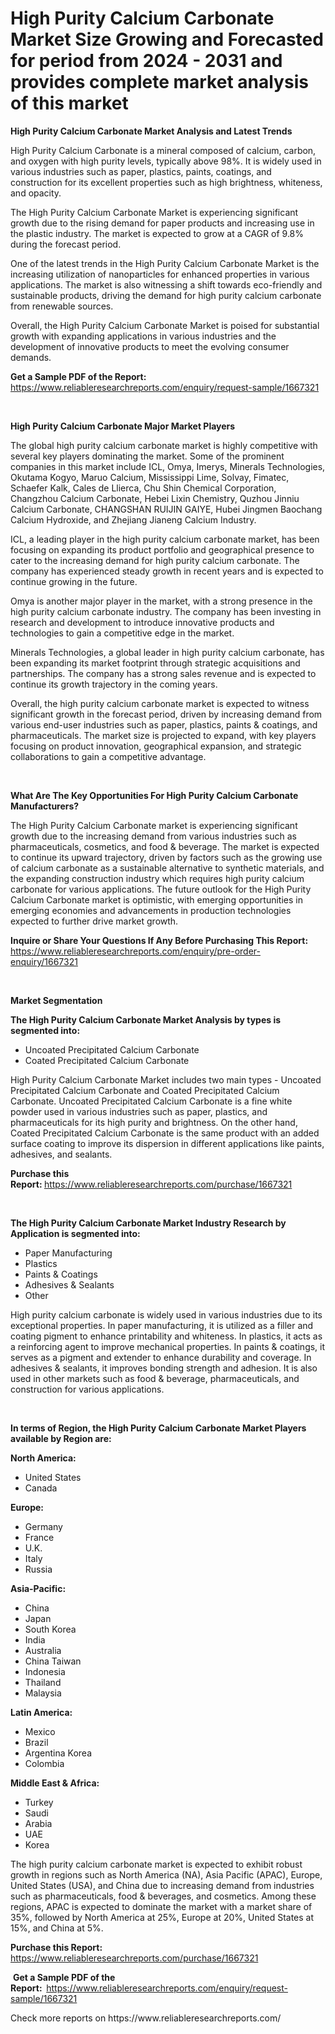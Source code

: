 <p><h1>High Purity Calcium Carbonate Market Size Growing and Forecasted for period from 2024 - 2031 and provides complete market analysis of this market</h1></p><p><strong>High Purity Calcium Carbonate Market Analysis and Latest Trends</strong></p>
<p><p>High Purity Calcium Carbonate is a mineral composed of calcium, carbon, and oxygen with high purity levels, typically above 98%. It is widely used in various industries such as paper, plastics, paints, coatings, and construction for its excellent properties such as high brightness, whiteness, and opacity.</p><p>The High Purity Calcium Carbonate Market is experiencing significant growth due to the rising demand for paper products and increasing use in the plastic industry. The market is expected to grow at a CAGR of 9.8% during the forecast period.</p><p>One of the latest trends in the High Purity Calcium Carbonate Market is the increasing utilization of nanoparticles for enhanced properties in various applications. The market is also witnessing a shift towards eco-friendly and sustainable products, driving the demand for high purity calcium carbonate from renewable sources.</p><p>Overall, the High Purity Calcium Carbonate Market is poised for substantial growth with expanding applications in various industries and the development of innovative products to meet the evolving consumer demands.</p></p>
<p><strong>Get a Sample PDF of the Report:&nbsp;</strong> <a href="https://www.reliableresearchreports.com/enquiry/request-sample/1667321">https://www.reliableresearchreports.com/enquiry/request-sample/1667321</a></p>
<p>&nbsp;</p>
<p><strong>High Purity Calcium Carbonate Major Market Players</strong></p>
<p><p>The global high purity calcium carbonate market is highly competitive with several key players dominating the market. Some of the prominent companies in this market include ICL, Omya, Imerys, Minerals Technologies, Okutama Kogyo, Maruo Calcium, Mississippi Lime, Solvay, Fimatec, Schaefer Kalk, Cales de Llierca, Chu Shin Chemical Corporation, Changzhou Calcium Carbonate, Hebei Lixin Chemistry, Quzhou Jinniu Calcium Carbonate, CHANGSHAN RUIJIN GAIYE, Hubei Jingmen Baochang Calcium Hydroxide, and Zhejiang Jianeng Calcium Industry.</p><p>ICL, a leading player in the high purity calcium carbonate market, has been focusing on expanding its product portfolio and geographical presence to cater to the increasing demand for high purity calcium carbonate. The company has experienced steady growth in recent years and is expected to continue growing in the future.</p><p>Omya is another major player in the market, with a strong presence in the high purity calcium carbonate industry. The company has been investing in research and development to introduce innovative products and technologies to gain a competitive edge in the market.</p><p>Minerals Technologies, a global leader in high purity calcium carbonate, has been expanding its market footprint through strategic acquisitions and partnerships. The company has a strong sales revenue and is expected to continue its growth trajectory in the coming years.</p><p>Overall, the high purity calcium carbonate market is expected to witness significant growth in the forecast period, driven by increasing demand from various end-user industries such as paper, plastics, paints & coatings, and pharmaceuticals. The market size is projected to expand, with key players focusing on product innovation, geographical expansion, and strategic collaborations to gain a competitive advantage.</p></p>
<p>&nbsp;</p>
<p><strong>What Are The Key Opportunities For High Purity Calcium Carbonate Manufacturers?</strong></p>
<p><p>The High Purity Calcium Carbonate market is experiencing significant growth due to the increasing demand from various industries such as pharmaceuticals, cosmetics, and food & beverage. The market is expected to continue its upward trajectory, driven by factors such as the growing use of calcium carbonate as a sustainable alternative to synthetic materials, and the expanding construction industry which requires high purity calcium carbonate for various applications. The future outlook for the High Purity Calcium Carbonate market is optimistic, with emerging opportunities in emerging economies and advancements in production technologies expected to further drive market growth.</p></p>
<p><strong>Inquire or Share Your Questions If Any Before Purchasing This Report:</strong> <a href="https://www.reliableresearchreports.com/enquiry/pre-order-enquiry/1667321">https://www.reliableresearchreports.com/enquiry/pre-order-enquiry/1667321</a></p>
<p>&nbsp;</p>
<p><strong>Market Segmentation</strong></p>
<p><strong>The High Purity Calcium Carbonate Market Analysis by types is segmented into:</strong></p>
<p><ul><li>Uncoated Precipitated Calcium Carbonate</li><li>Coated Precipitated Calcium Carbonate</li></ul></p>
<p><p>High Purity Calcium Carbonate Market includes two main types - Uncoated Precipitated Calcium Carbonate and Coated Precipitated Calcium Carbonate. Uncoated Precipitated Calcium Carbonate is a fine white powder used in various industries such as paper, plastics, and pharmaceuticals for its high purity and brightness. On the other hand, Coated Precipitated Calcium Carbonate is the same product with an added surface coating to improve its dispersion in different applications like paints, adhesives, and sealants.</p></p>
<p><strong>Purchase this Report:&nbsp;</strong><a href="https://www.reliableresearchreports.com/purchase/1667321">https://www.reliableresearchreports.com/purchase/1667321</a></p>
<p>&nbsp;</p>
<p><strong>The High Purity Calcium Carbonate Market Industry Research by Application is segmented into:</strong></p>
<p><ul><li>Paper Manufacturing</li><li>Plastics</li><li>Paints & Coatings</li><li>Adhesives & Sealants</li><li>Other</li></ul></p>
<p><p>High purity calcium carbonate is widely used in various industries due to its exceptional properties. In paper manufacturing, it is utilized as a filler and coating pigment to enhance printability and whiteness. In plastics, it acts as a reinforcing agent to improve mechanical properties. In paints & coatings, it serves as a pigment and extender to enhance durability and coverage. In adhesives & sealants, it improves bonding strength and adhesion. It is also used in other markets such as food & beverage, pharmaceuticals, and construction for various applications.</p></p>
<p>&nbsp;</p>
<p><strong>In terms of Region, the High Purity Calcium Carbonate Market Players available by Region are:</strong></p>
<p>
    <p> <strong> North America: </strong>
        <ul>
            <li>United States</li>
            <li>Canada</li>
        </ul>
        </p> 
    <p> <strong> Europe: </strong>
        <ul>
            <li>Germany</li>
            <li>France</li>
            <li>U.K.</li>
            <li>Italy</li>
            <li>Russia</li>
        </ul>
        </p> 
    <p> <strong> Asia-Pacific: </strong>
        <ul>
            <li>China</li>
            <li>Japan</li>
            <li>South Korea</li>
            <li>India</li>
            <li>Australia</li>
            <li>China Taiwan</li>
            <li>Indonesia</li>
            <li>Thailand</li>
            <li>Malaysia</li>
        </ul>
        </p> 
    <p> <strong> Latin America: </strong>
        <ul>
            <li>Mexico</li>
            <li>Brazil</li>
            <li>Argentina Korea</li>
            <li>Colombia</li>
        </ul>
        </p> 
    <p> <strong> Middle East & Africa: </strong>
        <ul>
            <li>Turkey</li>
            <li>Saudi</li>
            <li>Arabia</li>
            <li>UAE</li>
            <li>Korea</li>
        </ul>
    </p>
    </p>
<p><p>The high purity calcium carbonate market is expected to exhibit robust growth in regions such as North America (NA), Asia Pacific (APAC), Europe, United States (USA), and China due to increasing demand from industries such as pharmaceuticals, food & beverages, and cosmetics. Among these regions, APAC is expected to dominate the market with a market share of 35%, followed by North America at 25%, Europe at 20%, United States at 15%, and China at 5%.</p></p>
<p><strong>Purchase this Report: </strong><a href="https://www.reliableresearchreports.com/purchase/1667321">https://www.reliableresearchreports.com/purchase/1667321</a></p>
<p>&nbsp;<strong>Get a Sample PDF of the Report:&nbsp;&nbsp;</strong><a href="https://www.reliableresearchreports.com/enquiry/request-sample/1667321">https://www.reliableresearchreports.com/enquiry/request-sample/1667321</a></p>
<p><strong></strong></p>
<p>Check more reports on https://www.reliableresearchreports.com/</p>